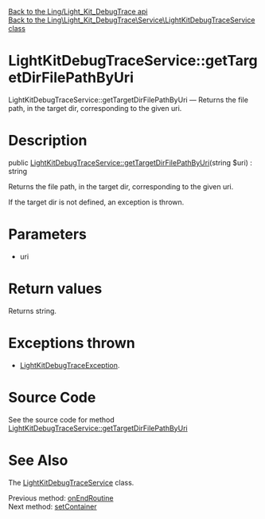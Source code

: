 [Back to the Ling/Light_Kit_DebugTrace api](https://github.com/lingtalfi/Light_Kit_DebugTrace/blob/master/doc/api/Ling/Light_Kit_DebugTrace.md)<br>
[Back to the Ling\Light_Kit_DebugTrace\Service\LightKitDebugTraceService class](https://github.com/lingtalfi/Light_Kit_DebugTrace/blob/master/doc/api/Ling/Light_Kit_DebugTrace/Service/LightKitDebugTraceService.md)


LightKitDebugTraceService::getTargetDirFilePathByUri
================



LightKitDebugTraceService::getTargetDirFilePathByUri — Returns the file path, in the target dir, corresponding to the given uri.




Description
================


public [LightKitDebugTraceService::getTargetDirFilePathByUri](https://github.com/lingtalfi/Light_Kit_DebugTrace/blob/master/doc/api/Ling/Light_Kit_DebugTrace/Service/LightKitDebugTraceService/getTargetDirFilePathByUri.md)(string $uri) : string




Returns the file path, in the target dir, corresponding to the given uri.

If the target dir is not defined, an exception is thrown.




Parameters
================


- uri

    


Return values
================

Returns string.


Exceptions thrown
================

- [LightKitDebugTraceException](https://github.com/lingtalfi/Light_Kit_DebugTrace/blob/master/doc/api/Ling/Light_Kit_DebugTrace/Exception/LightKitDebugTraceException.md).&nbsp;







Source Code
===========
See the source code for method [LightKitDebugTraceService::getTargetDirFilePathByUri](https://github.com/lingtalfi/Light_Kit_DebugTrace/blob/master/Service/LightKitDebugTraceService.php#L227-L247)


See Also
================

The [LightKitDebugTraceService](https://github.com/lingtalfi/Light_Kit_DebugTrace/blob/master/doc/api/Ling/Light_Kit_DebugTrace/Service/LightKitDebugTraceService.md) class.

Previous method: [onEndRoutine](https://github.com/lingtalfi/Light_Kit_DebugTrace/blob/master/doc/api/Ling/Light_Kit_DebugTrace/Service/LightKitDebugTraceService/onEndRoutine.md)<br>Next method: [setContainer](https://github.com/lingtalfi/Light_Kit_DebugTrace/blob/master/doc/api/Ling/Light_Kit_DebugTrace/Service/LightKitDebugTraceService/setContainer.md)<br>

